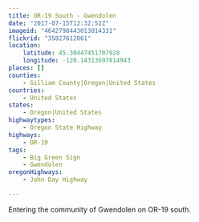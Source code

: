 ```yaml
---
title: OR-19 South - Gwendolen
date: "2017-07-15T12:32:52Z"
imageid: "4642798443013014331"
flickrid: "35827612061"
location:
    latitude: 45.30447451707928
    longitude: -120.14313697814943
places: []
counties:
    - Gilliam County|Oregon|United States
countries:
    - United States
states:
    - Oregon|United States
highwaytypes:
    - Oregon State Highway
highways:
    - OR-19
tags:
    - Big Green Sign
    - Gwendolen
oregonHighways:
    - John Day Highway

---
```

Entering the community of Gwendolen on OR-19 south.